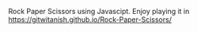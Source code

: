 Rock Paper Scissors using Javascipt.
Enjoy playing it in https://gitwitanish.github.io/Rock-Paper-Scissors/

